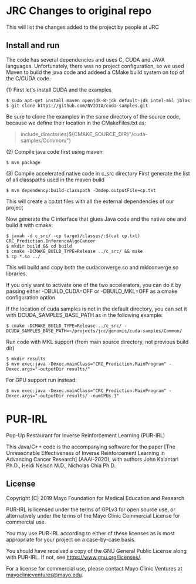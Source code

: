 # JRC Changes to original repo
This will list the changes added to the project by people at JRC

## Install and run

The code has several dependencies and uses C, CUDA and JAVA languages. Unfortunately, there was no project configuration, so we used Maven to build the java code and addeed a CMake build system on top of the C/CUDA code.

(1) First let's install CUDA and the examples

    $ sudo apt-get install maven openjdk-8-jdk default-jdk intel-mkl jblas
    $ git clone https://github.com/NVIDIA/cuda-samples.git

Be sure to clone the examples in the same directory of the source code, because we define their location in the CMakeFiles.txt as:

> include_directories(${CMAKE_SOURCE_DIR}"/cuda-samples/Common/")

(2) Compile java code first using maven:

    $ mvn package

(3) Compile accelerated native code in c_src directory
First generate the list of all classpaths used in the maven build

    $ mvn dependency:build-classpath -Dmdep.outputFile=cp.txt

This will create a cp.txt files with all the external dependencies of our project

Now generate the C interface that glues Java code and the native one and build it with cmake:

    $ javah -d c_src/ -cp target/classes/:$(cat cp.txt) CRC_Prediction.InferenceAlgoCancer
    $ mkdir build && cd build
    $ cmake -DCMAKE_BUILD_TYPE=Release ../c_src/ && make 
    $ cp *.so ../

This will build and copy both the cudaconverge.so and mklconverge.so libraries.

If you only want to activate one of the two accelerators, you can do it by passing
either -DBUILD_CUDA=OFF or -DBUILD_MKL=OFF as a cmake configuration option

If the location of cuda samples is not in the default directory, 
you can set it with DCUDA_SAMPLES_BASE_PATH as in the following example:

    $ cmake -DCMAKE_BUILD_TYPE=Release ../c_src/ -DCUDA_SAMPLES_BASE_PATH=~/projects/jrc/genomic/cuda-samples/Common/

Run code with MKL support (from main source directory, not previous build dir)

    $ mkdir results
    $ mvn exec:java -Dexec.mainClass="CRC_Prediction.MainProgram" -Dexec.args="-outputDir results/"
    
For GPU support run instead:

    $ mvn exec:java -Dexec.mainClass="CRC_Prediction.MainProgram" -Dexec.args="-outputDir results/ -numGPUs 1"

# PUR-IRL
Pop-Up Restaurant for Inverse Reinforcement Learning (PUR-IRL)

This Java/C++ code is the accompanying software for the paper 
[The Unreasonable Effectiveness of Inverse Reinforcement Learning in Advancing Cancer Research] (AAAI-2020), with authors John Kalantari Ph.D., Heidi Nelson M.D., Nicholas Chia Ph.D.


License
-------

Copyright (C) 2019 Mayo Foundation for Medical Education and Research

PUR-IRL is licensed under the terms of GPLv3 for open source use, or alternatively under the terms of the Mayo Clinic Commercial License for commercial use.

You may use PUR-IRL according to either of these licenses as is most appropriate for your project on a case-by-case basis.

You should have received a copy of the GNU General Public License along with PUR-IRL.  If not, see <https://www.gnu.org/licenses/>.

For a license for commercial use, please contact Mayo Clinic Ventures at mayoclinicventures@mayo.edu.
